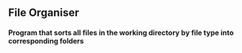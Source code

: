 ## File Organiser
#### Program that sorts all files in the working directory by file type into corresponding folders

